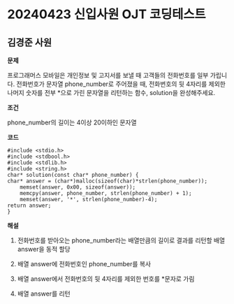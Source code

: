 # 20240423 신입사원 OJT 코딩테스트

## 김경준 사원

**문제**

프로그래머스 모바일은 개인정보 및 고지서를 보낼 때 고객들의 전화번호를 일부 가립니다. 전화번호가 문자열 phone_number로 주어졌을 때, 전화번호의 뒷 4자리를 제외한 나머지 숫자를 전부 *으로 가린 문자열을 리턴하는 함수, solution을 완성해주세요.

**조건**

phone_number의 길이는 4이상 20이하인 문자열


**코드**

```
#include <stdio.h>
#include <stdbool.h>
#include <stdlib.h>
#include <string.h>
char* solution(const char* phone_number) {
char* answer = (char*)malloc(sizeof(char)*strlen(phone_number));
    memset(answer, 0x00, sizeof(answer));
    memcpy(answer, phone_number, strlen(phone_number) + 1);
    memset(answer, '*', strlen(phone_number)-4);
return answer;
}
```

**해설**

1. 전화번호를 받아오는 phone_number라는 배열만큼의 길이로 결과를 리턴할 배열 answer을 동적 할당

2. 배열 answer에 전화번호인 phone_number를 복사

3. 배열 answer에서 전화번호의 뒷 4자리를 제외한 번호를 *문자로 가림

4. 배열 answer를 리턴

